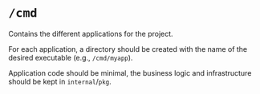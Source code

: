 # `/cmd`

Contains the different applications for the project.

For each application, a directory should be created with the name of the desired executable (e.g., `/cmd/myapp`).

Application code should be minimal, the business logic and infrastructure should be kept in `internal`/`pkg`.
